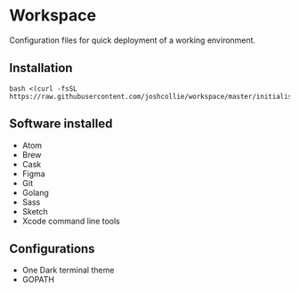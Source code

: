 # Workspace

Configuration files for quick deployment of a working environment.

## Installation
```
bash <(curl -fsSL https://raw.githubusercontent.com/joshcollie/workspace/master/initialise.sh)
```

## Software installed
* Atom
* Brew
* Cask
* Figma
* Git
* Golang
* Sass
* Sketch
* Xcode command line tools

## Configurations
* One Dark terminal theme
* GOPATH
